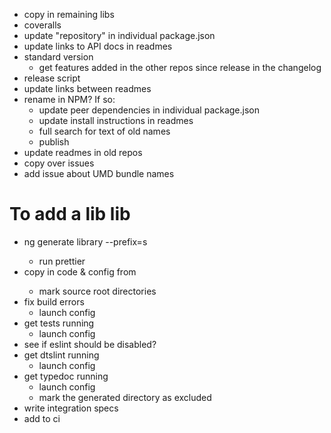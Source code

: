 - copy in remaining libs
- coveralls
- update "repository" in individual package.json
- update links to API docs in readmes
- standard version
  - get features added in the other repos since release in the changelog
- release script
- update links between readmes
- rename in NPM? If so:
  - update peer dependencies in individual package.json
  - update install instructions in readmes
  - full search for text of old names
  - publish
- update readmes in old repos
- copy over issues
- add issue about UMD bundle names

# To add a lib lib

- ng generate library --prefix=s <name>
  - run prettier
- copy in code & config from <name>
  - mark source root directories
- fix build errors
  - launch config
- get tests running
  - launch config
- see if eslint should be disabled?
- get dtslint running
  - launch config
- get typedoc running
  - launch config
  - mark the generated directory as excluded
- write integration specs
- add to ci
